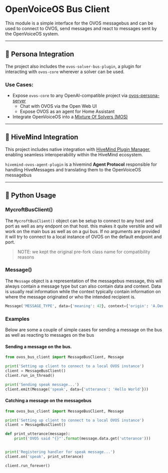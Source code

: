 # OpenVoiceOS Bus Client

This module is a simple interface for the OVOS messagebus and can be used to connect to OVOS, send messages and react to messages sent by the OpenVoiceOS system.

---

## 🤖 Persona Integration

The project also includes the `ovos-solver-bus-plugin`, a plugin for interacting with `ovos-core` wherever a solver can be used.

### Use Cases:
- Expose `ovos-core` to any OpenAI-compatible project via [ovos-persona-server](https://github.com/OpenVoiceOS/ovos-persona-server)
    - Chat with OVOS via the Open Web UI
    - Expose OVOS as an agent for Home Assistant
- Integrate OpenVoiceOS into a [Mixture Of Solvers (MOS)](https://github.com/TigreGotico/ovos-MoS)
---

## 📡 HiveMind Integration

This project includes native integration with [HiveMind Plugin Manager](https://github.com/JarbasHiveMind/hivemind-plugin-manager), enabling seamless interoperability within the HiveMind ecosystem.

`hivemind-ovos-agent-plugin` is a hivemind **Agent Protocol** responsible for handling HiveMessages and translating them to the OpenVoiceOS messagebus

---

## 🐍 Python Usage

### MycroftBusClient()

The `MycroftBusClient()` object can be setup to connect to any host and port as well as any endpont on that host. this makes it quite versitile and will work on the main bus as well as on a gui bus. If no arguments are provided it will try to connect to a local instance of OVOS on the default endpoint and port.

> NOTE: we kept the original pre-fork class name for compatibility reasons

### Message()

The `Message` object is a representation of the messagebus message, this will always contain a message type but can also contain data and context. Data is usually real information while the context typically contain information on where the message originated or who the intended recipient is.

```python
Message('MESSAGE_TYPE', data={'meaning': 42}, context={'origin': 'A.Dent'})
```

### Examples

Below are some a couple of simple cases for sending a message on the bus as well as reacting to messages on the bus

#### Sending a message on the bus.

```python
from ovos_bus_client import MessageBusClient, Message

print('Setting up client to connect to a local OVOS instance')
client = MessageBusClient()
client.run_in_thread()

print('Sending speak message...')
client.emit(Message('speak', data={'utterance': 'Hello World'}))
```

#### Catching a message on the messagebus

```python
from ovos_bus_client import MessageBusClient, Message

print('Setting up client to connect to a local OVOS instance')
client = MessageBusClient()

def print_utterance(message):
    print('OVOS said "{}"'.format(message.data.get('utterance')))


print('Registering handler for speak message...')
client.on('speak', print_utterance)

client.run_forever()
```

